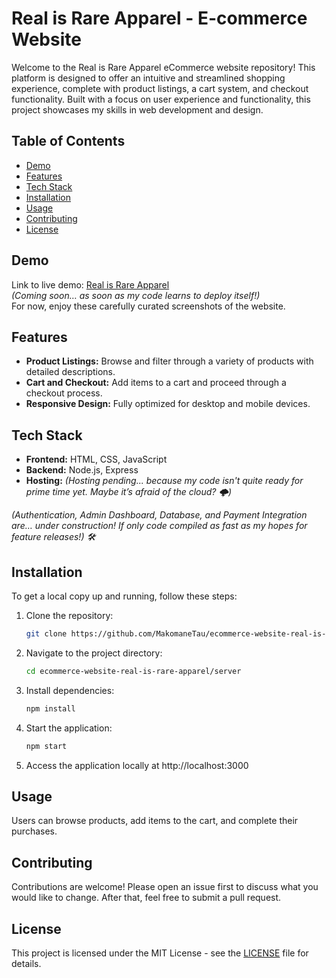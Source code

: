 # Real is Rare Apparel - E-commerce Website

Welcome to the Real is Rare Apparel eCommerce website repository! This platform is designed to offer an intuitive and streamlined shopping experience, complete with product listings, a cart system, and checkout functionality. Built with a focus on user experience and functionality, this project showcases my skills in web development and design.

## Table of Contents
- [Demo](#demo)
- [Features](#features)
- [Tech Stack](#tech-stack)
- [Installation](#installation)
- [Usage](#usage)
- [Contributing](#contributing)
- [License](#license)

## Demo
Link to live demo: [Real is Rare Apparel](#)  
*(Coming soon… as soon as my code learns to deploy itself!)*  
For now, enjoy these carefully curated screenshots of the website.

## Features
- **Product Listings:** Browse and filter through a variety of products with detailed descriptions.
- **Cart and Checkout:** Add items to a cart and proceed through a checkout process.
- **Responsive Design:** Fully optimized for desktop and mobile devices.

## Tech Stack
- **Frontend:** HTML, CSS, JavaScript
- **Backend:** Node.js, Express
- **Hosting:** *(Hosting pending... because my code isn't *quite* ready for prime time yet. Maybe it’s afraid of the cloud? 🌩️)*

*(Authentication, Admin Dashboard, Database, and Payment Integration are… under construction! If only code compiled as fast as my hopes for feature releases!) 🛠️*

## Installation
To get a local copy up and running, follow these steps:

1. Clone the repository:
   ```bash
   git clone https://github.com/MakomaneTau/ecommerce-website-real-is-rare-apparel.git
2. Navigate to the project directory:
   ```bash
   cd ecommerce-website-real-is-rare-apparel/server
3. Install dependencies:
   ```bash
   npm install
4. Start the application:
   ```bash
   npm start
5. Access the application locally at http://localhost:3000

## Usage
Users can browse products, add items to the cart, and complete their purchases.

## Contributing
Contributions are welcome! Please open an issue first to discuss what you would like to change. After that, feel free to submit a pull request.

## License
This project is licensed under the MIT License - see the [LICENSE](LICENSE) file for details.

